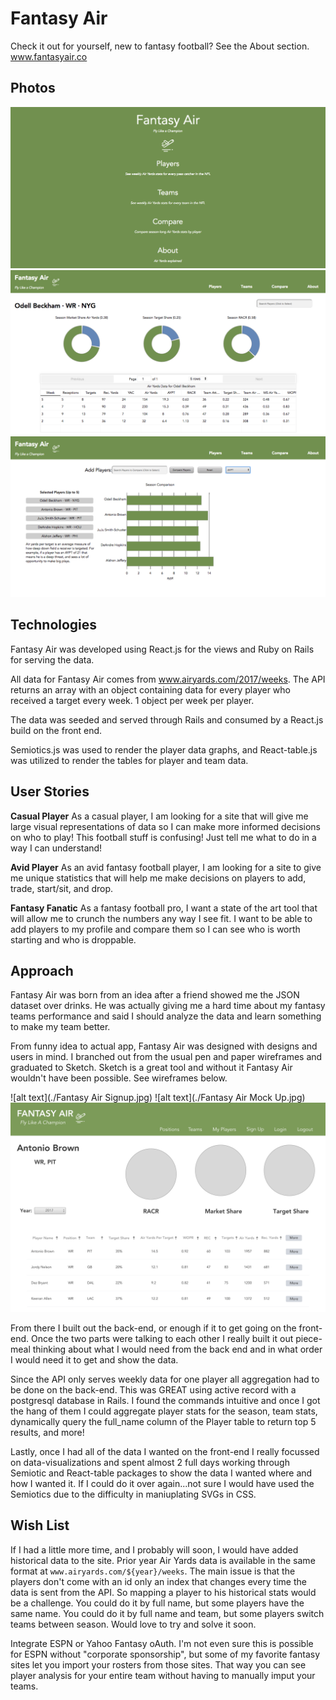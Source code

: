 # Fantasy Air

Check it out for yourself, new to fantasy football? See the About section.
www.fantasyair.co

## Photos

![alt text](./home.png)
![alt text](./odell.png)
![alt text](./compare.png)

## Technologies 

Fantasy Air was developed using React.js for the views and Ruby on Rails for serving the data. 

All data for Fantasy Air comes from www.airyards.com/2017/weeks. The API returns an array with an object
containing data for every player who received a target every week. 1 object per week per player. 

The data was seeded and served through Rails and consumed by a React.js build on the front end. 

Semiotics.js was used to render the player data graphs, and React-table.js was utilized to render the tables
for player and team data. 

## User Stories

**Casual Player**
As a casual player, I am looking for a site that will give me large visual representations of data so I can make more informed decisions on who to play! This football stuff is confusing! Just tell me what to do in a way I can understand! 

**Avid Player**
As an avid fantasy football player, I am looking for a site to give me unique statistics that will help me make decisions on players to add, trade, start/sit, and drop.
 
**Fantasy Fanatic**
As a fantasy football pro, I want a state of the art tool that will allow me to crunch the numbers any way I see fit. I want to be able to add players to my profile and compare them so I can see who is worth starting and who is droppable. 

## Approach 

Fantasy Air was born from an idea after a friend showed me the JSON dataset over drinks. He was actually giving me a hard time about my fantasy teams performance and said I should analyze the data and learn something to make my team better. 

From funny idea to actual app, Fantasy Air was designed with designs and users in mind. I branched out from the usual pen and paper wireframes and graduated to Sketch. Sketch is a great tool and without it Fantasy Air wouldn't have been possible. See wireframes below. 

![alt text](./Fantasy Air Signup.jpg)
![alt text](./Fantasy Air Mock Up.jpg)
![alt text](./player.png)

From there I built out the back-end, or enough if it to get going on the front-end. Once the two parts were talking to each other I really built it out piece-meal thinking about what I would need from the back end and in what order I would need it to get and show the data. 

Since the API only serves weekly data for one player all aggregation had to be done on the back-end. This was GREAT using active record with a postgresql database in Rails. I found the commands intuitive and once I got the hang of them I could aggregate player stats for the season, team stats, dynamically query the full_name column of the Player table to return top 5 results, and more!

Lastly, once I had all of the data I wanted on the front-end I really focussed on data-visualizations and spent almost 2 full days working through Semiotic and React-table packages to show the data I wanted where and how I wanted it. If I could do it over again...not sure I would have used the Semiotics due to the difficulty in maniuplating SVGs in CSS. 

## Wish List 

If I had a little more time, and I probably will soon, I would have added historical data to the site. Prior year Air Yards data is available in the same format at ```www.airyards.com/${year}/weeks```. The main issue is that the players don't come with an id only an index that changes every time the data is sent from the API. So mapping a player to his historical stats would be a challenge. You could do it by full name, but some players have the same name. You could do it by full name and team, but some players switch teams between season. Would love to try and solve it soon. 

Integrate ESPN or Yahoo Fantasy oAuth. I'm not even sure this is possible for ESPN without "corporate sponsorship", but some of my favorite fantasy sites let you import your rosters from those sites. That way you can see player analysis for your entire team without having to manually imput your teams.




